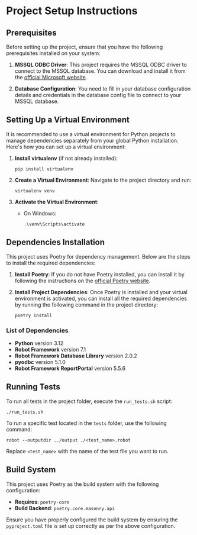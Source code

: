 # Project Setup Instructions

## Prerequisites
Before setting up the project, ensure that you have the following prerequisites installed on your system:
1. **MSSQL ODBC Driver**: This project requires the MSSQL ODBC driver to connect to the MSSQL database. You can download and install it from the [official Microsoft website](https://docs.microsoft.com/en-us/sql/connect/odbc/download-odbc-driver-for-sql-server).

2. **Database Configuration**: You need to fill in your database configuration details and credentials in the database config file to connect to your MSSQL database.

## Setting Up a Virtual Environment
It is recommended to use a virtual environment for Python projects to manage dependencies separately from your global Python installation. Here's how you can set up a virtual environment:

1. **Install virtualenv** (if not already installed):
   ```
   pip install virtualenv
   ```

2. **Create a Virtual Environment**:
   Navigate to the project directory and run:
   ```
   virtualenv venv
   ```

3. **Activate the Virtual Environment**:
   - On Windows:
     ```
     .\venv\Scripts\activate
     ```

## Dependencies Installation
This project uses Poetry for dependency management. Below are the steps to install the required dependencies:

1. **Install Poetry**: If you do not have Poetry installed, you can install it by following the instructions on the [official Poetry website](https://python-poetry.org/docs/#installation).

2. **Install Project Dependencies**: Once Poetry is installed and your virtual environment is activated, you can install all the required dependencies by running the following command in the project directory:
   ```
   poetry install
   ```

### List of Dependencies
- **Python** version 3.12
- **Robot Framework** version 7.1
- **Robot Framework Database Library** version 2.0.2
- **pyodbc** version 5.1.0
- **Robot Framework ReportPortal** version 5.5.6

## Running Tests
To run all tests in the project folder, execute the `run_tests.sh` script:
```
./run_tests.sh
```

To run a specific test located in the `tests` folder, use the following command:
```
robot --outputdir ../output ./<test_name>.robot
```
Replace `<test_name>` with the name of the test file you want to run.

## Build System
This project uses Poetry as the build system with the following configuration:
- **Requires**: `poetry-core`
- **Build Backend**: `poetry.core.masonry.api`

Ensure you have properly configured the build system by ensuring the `pyproject.toml` file is set up correctly as per the above configuration.